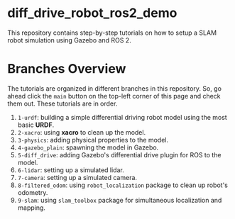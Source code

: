 # diff_drive_robot_ros2_demo
This repository contains step-by-step tutorials on how to setup a SLAM robot simulation using Gazebo and ROS 2.

# Branches Overview
The tutorials are organized in different branches in this repository. So, go ahead click the `main` button on the top-left corner of this page and check them out. These tutorials are in order.
1. `1-urdf`: building a simple differential driving robot model using the most basic **URDF**.
2. `2-xacro`: using **xacro** to clean up the model.
3. `3-physics`: adding physical properties to the model.
4. `4-gazebo_plain`: spawning the model in Gazebo.
5. `5-diff_drive`: adding Gazebo's differential drive plugin for ROS to the model.
6. `6-lidar`: setting up a simulated lidar.
7. `7-camera`: setting up a simulated camera.
8. `8-filtered_odom`: using `robot_localization` package to clean up robot's odometry.
9. `9-slam`: using `slam_toolbox` package for simultaneous localization and mapping.
